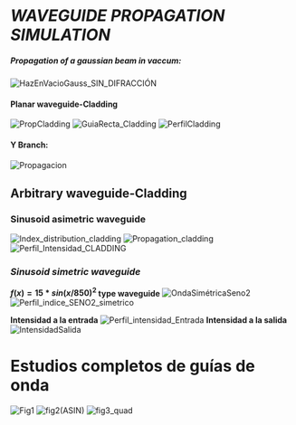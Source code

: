 # **_WAVEGUIDE PROPAGATION SIMULATION_**

##### **Propagation of a gaussian beam in vaccum:**
![HazEnVacioGauss_SIN_DIFRACCIÓN](https://github.com/user-attachments/assets/ed7c5b52-6804-4a54-aacf-d319671c0688)

#### **Planar waveguide-Cladding**
![PropCladding](https://github.com/user-attachments/assets/e080532a-c84e-45ab-bd0b-be1f552d2ef7)
![GuiaRecta_Cladding](https://github.com/user-attachments/assets/96c85753-6d49-46d3-9a27-05b5bd295b32)
![PerfilCladding](https://github.com/user-attachments/assets/837bafb4-feb2-445b-86d5-2455fdd35321)

#### **Y Branch:**
![Propagacion](https://github.com/user-attachments/assets/0176f62e-2f28-4369-9305-a0db540e96ba)

## **Arbitrary waveguide-Cladding**
### **Sinusoid asimetric waveguide**
![Index_distribution_cladding](https://github.com/user-attachments/assets/f8e5b42c-362e-45be-9e3a-a7b236039636)
![Propagation_cladding](https://github.com/user-attachments/assets/c04ae349-863b-4b34-8e24-8d0b21db4e5b)
![Perfil_Intensidad_CLADDING](https://github.com/user-attachments/assets/aff6347a-da5d-4a59-9d66-516fcadf1947)

### *Sinusoid simetric waveguide*
**$f(x) = 15*sin(x/850)^2$ type waveguide**
![OndaSimétricaSeno2](https://github.com/user-attachments/assets/378b8fa9-b771-4cf7-b148-5fe70f00e61e)
![Perfil_indice_SENO2_simetrico](https://github.com/user-attachments/assets/958fcb57-1bf5-40eb-9761-b8ecc3e0e5ed)

**Intensidad a la entrada**
![Perfil_intensidad_Entrada](https://github.com/user-attachments/assets/7ac4c146-b4e0-46c3-92c5-d29459faeb82)
**Intensidad a la salida**
![IntensidadSalida](https://github.com/user-attachments/assets/9218a549-30b3-45fe-adf4-14a68ca688f1)

# Estudios completos de guías de onda
![Fig1](https://github.com/user-attachments/assets/bc1fcdf3-05c6-4981-9036-bd642b1762f0)
![fig2(ASIN)](https://github.com/user-attachments/assets/2c9d313c-5c6c-4539-b5d4-40753400d600)
![fig3_quad](https://github.com/user-attachments/assets/8661a274-2028-4376-9826-58b9f60781f4)
